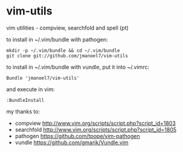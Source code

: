 # vim-utils
vim utilities - compview, searchfold and spell (pt)


to install in ~/.vim/bundle with pathogen:

    mkdir -p ~/.vim/bundle && cd ~/.vim/bundle
    git clone git://github.com/jmanoel7/vim-utils


to install in ~/.vim/bundle with vundle, put it into ~/.vimrc:

    Bundle 'jmanoel7/vim-utils'

and execute in vim:

    :BundleInstall


my thanks to:

* compview        http://www.vim.org/scripts/script.php?script_id=1803
* searchfold      http://www.vim.org/scripts/script.php?script_id=1805
* pathogen        https://github.com/tpope/vim-pathogen
* vundle          https://github.com/gmarik/Vundle.vim
